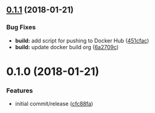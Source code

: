 <a name="0.1.1"></a>
## [0.1.1](https://github.com/tomkersten/duct_tape/compare/v0.1.0...v0.1.1) (2018-01-21)


### Bug Fixes

* **build:** add script for pushing to Docker Hub ([451cfac](https://github.com/tomkersten/duct_tape/commit/451cfac))
* **build:** update docker build org ([6a2709c](https://github.com/tomkersten/duct_tape/commit/6a2709c))



<a name="0.1.0"></a>
# 0.1.0 (2018-01-21)


### Features

* initial commit/release ([cfc88fa](https://github.com/tomkersten/duct_tape/commit/cfc88fa))



